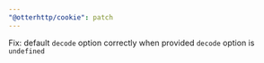 ```yaml
---
"@otterhttp/cookie": patch
---
```


Fix: default `decode` option correctly when provided `decode` option is `undefined`
